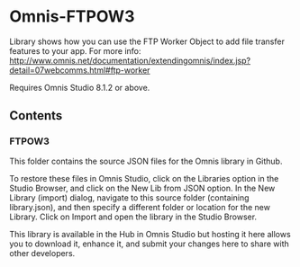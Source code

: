 # Omnis-FTPOW3
Library shows how you can use the FTP Worker Object to add file transfer features to your app.
For more info:
http://www.omnis.net/documentation/extendingomnis/index.jsp?detail=07webcomms.html#ftp-worker

Requires Omnis Studio 8.1.2 or above.

## Contents
### FTPOW3
This folder contains the source JSON files for the Omnis library in Github. 

To restore these files in Omnis Studio, click on the Libraries option in the Studio Browser, and click on the New Lib from JSON option. In the New Library (import) dialog, navigate to this source folder (containing library.json), and then specify a different folder or location for the new Library. Click on Import and open the library in the Studio Browser. 

This library is available in the Hub in Omnis Studio but hosting it here allows you to download it, enhance it, and submit your changes here to share with other developers. 
